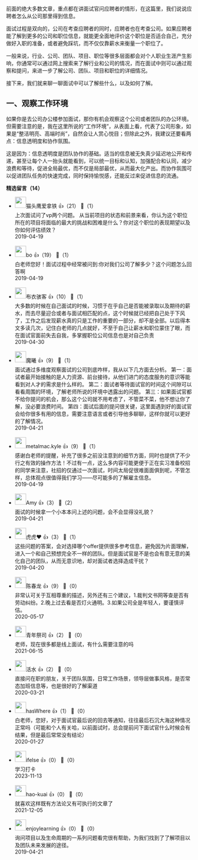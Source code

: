 前面的绝大多数文章，重点都在讲面试官问应聘者的情形，在这篇里，我们说说应聘者怎么从公司那里得到信息。

面试过程是双向的，公司在考查应聘者的同时，应聘者也在考查公司。如果应聘者能了解到更多的公司和职位信息，就能更全面地评价这个职位是否适合自己，充分做好入职的准备，或者避免踩坑，而不仅仅靠薪水来衡量一个职位了。

一般来说，行业、公司、团队、项目、职位等很多层面都会对个人职业生涯产生影响，你通常可以通过网上搜索来了解行业和公司的情况，而在面试中则可以通过观察和提问，来进一步了解公司、团队、项目和职位的详细情况。

接下来，我们就来聊一聊面试中可以了解些什么，以及如何了解。

## 一、观察工作环境

如果你是去公司办公楼参加面试，那你有机会观察这个公司或者团队的办公环境。但需要注意的是，我在这里所说的“工作环境”，从表面上看，代表了公司形象，如果是“整洁明亮、高端时尚”，自然会让人赏心悦目；但除此之外，我建议还要看两点：信息透明度和协作氛围。

这是因为：信息透明度是团队协作的基础。适当的信息被无失真少延迟地公开和传递，甚至让每个人一抬头就能看到，可以统一目标和认知，加强配合和认同，减少浪费和等待，促进全局最优，而不仅是局部最优，从而最大化产出。而协作氛围可以促进团队任务的快速完成，同时保持愉悦感，还能反过来促进信息的流通。
<div><strong>精选留言（14）</strong></div><ul>
<li><img src="https://static001.geekbang.org/account/avatar/00/10/e0/26/4942a09e.jpg" width="30px"><span>猫头鹰爱拿铁</span> 👍（21） 💬（1）<div>上次面试问了vp两个问题。
从当前项目的状态和前景来看，你认为这个职位所在的项目将面临的最大的挑战和困难是什么？你对这个职位的表现期望以及你如何评估绩效？</div>2019-04-19</li><br/><li><img src="https://static001.geekbang.org/account/avatar/00/14/e0/0a/bf7ece06.jpg" width="30px"><span>bo</span> 👍（19） 💬（1）<div>白老师您好！面试过程中经常被问到:你对我们公司了解多少？这个问题怎么回答啊</div>2019-04-19</li><br/><li><img src="https://static001.geekbang.org/account/avatar/00/13/2b/58/11c05ccb.jpg" width="30px"><span>布衣骇客</span> 👍（10） 💬（1）<div>大多数的时候在自己面试的时候，习惯于在乎自己是否能被录取以及期待的薪水，而去尽量迎合或者与面试相匹配的点，这个时候就已经把自己处于下风了，工作之后发现薪水真的只是工作的重要的一部分，却不是全部。以后得本文多读几次，记住白老师的几点就好，不至于自己让薪水和职位蒙住了眼，而在面试官面前失去自我，多掌握职位公司信息也是对自己负责</div>2019-04-30</li><br/><li><img src="https://static001.geekbang.org/account/avatar/00/0f/f3/a0/a693e561.jpg" width="30px"><span>魔曦</span> 👍（9） 💬（1）<div>面试通过多维度观察面试的公司到底咋样，我从以下几方面去分析。
第一：面试者最开始接触的是人力资源、前台接待，从他们进门的态度服务的意识等能看到对人才的需求是什么样的。
第二：面试者等待面试官的时间这个间隙可以看看周围的环境，了解老师所说的环境中透露出的问题。
第三：如果面试官都不给你提问的机会，那么这个公司就不用考虑了，不管菜不菜，他不想让你了解，没必要浪费时间。
第四：面试后面的提问很关键，这里面遇到好的面试官会给你很多有用的信息，需要注意语言或者引导他多聊聊，这样你就可以更好的了解情况。</div>2019-04-21</li><br/><li><img src="https://static001.geekbang.org/account/avatar/00/0f/49/68/bef5f7d3.jpg" width="30px"><span>metalmac.kyle</span> 👍（9） 💬（1）<div>感谢白老师的提醒，补充了很多之前没注意到的细节方面，同时也提供了不少行之有效的操作方法！不过有一点，这么多内容可能更便于正在实习准备校招的同学来注意，社招的仅通过一次面试，时间太局促很难面面俱到呢，不管怎样，总体观点很值得我们学习——尽可能多的了解雇主信息。</div>2019-04-19</li><br/><li><img src="https://static001.geekbang.org/account/avatar/00/11/93/7d/177bf48a.jpg" width="30px"><span>Amy</span> 👍（3） 💬（2）<div>面试的时候拿一个小本本问上述的问题，会不会显得没礼貌？</div>2019-04-21</li><br/><li><img src="https://static001.geekbang.org/account/avatar/00/10/94/47/75875257.jpg" width="30px"><span>虎虎❤️</span> 👍（3） 💬（1）<div>这些问题的答案，会对选择哪个offer提供很多参考信息，避免因为片面理解，进入一个和自己预想完全不一样的团队。但是面试官是不是也会有意无意的美化自己的团队，从而无意识地，却对面试者选择造成干扰？</div>2019-04-20</li><br/><li><img src="" width="30px"><span>陈春龙</span> 👍（9） 💬（0）<div>非常认可关于互相尊重的描述，另外还有三个建议，1.裁判文书网等查是否有劳动纠纷。2.晚上过去看是否灯火通明。3.如果公司全是年轻人，要谨慎评估。</div>2020-05-17</li><br/><li><img src="https://static001.geekbang.org/account/avatar/00/13/36/94/0b969588.jpg" width="30px"><span>青年祭司</span> 👍（2） 💬（0）<div>老师，现在很多都是线上面试，有什么需要注意的吗</div>2021-06-15</li><br/><li><img src="https://static001.geekbang.org/account/avatar/00/11/9f/77/3a8fb89f.jpg" width="30px"><span>活水</span> 👍（2） 💬（0）<div>直接问在职的朋友，关于团队氛围，日常工作场景，领导层做事风格，是否常态加班信息等，也是很好的了解渠道</div>2020-03-21</li><br/><li><img src="https://static001.geekbang.org/account/avatar/00/10/af/a5/afa1d7d7.jpg" width="30px"><span>hasWhere</span> 👍（1） 💬（0）<div>白老师，您好，对于面试官最后说的回去等通知，往往最后石沉大海这种情况正常吗（可能和个人有关哈，以前面试时，总会提前问下面试官什么时候会有结果，但是最后常常没有结论）</div>2020-01-27</li><br/><li><img src="https://static001.geekbang.org/account/avatar/00/26/eb/d7/90391376.jpg" width="30px"><span>ifelse</span> 👍（0） 💬（0）<div>学习打卡</div>2023-11-13</li><br/><li><img src="https://static001.geekbang.org/account/avatar/00/13/6a/22/527904b2.jpg" width="30px"><span>hao-kuai</span> 👍（0） 💬（0）<div>就喜欢这样既有方法论又有可执行的文章了</div>2021-12-05</li><br/><li><img src="https://static001.geekbang.org/account/avatar/00/0f/43/2d/af86d73f.jpg" width="30px"><span>enjoylearning</span> 👍（0） 💬（0）<div>询问项目以及生命周期的一系列问题看完很有帮助，为我们找到了了解项目以及团队未来发展的途径。</div>2019-04-21</li><br/>
</ul>